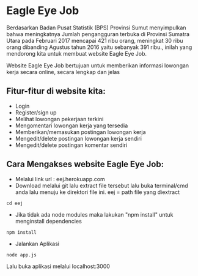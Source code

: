 # Eagle Eye Job
Berdasarkan Badan Pusat Statistik (BPS) Provinsi Sumut menyimpulkan bahwa meningkatnya Jumlah pengangguran terbuka di Provinsi Sumatra Utara pada Februari 2017 mencapai 421 ribu orang, meningkat 30 ribu orang dibanding Agustus tahun 2016 yaitu sebanyak 391 ribu., inilah yang mendorong kita untuk membuat website Eagle Eye Job.

Website Eagle Eye Job bertujuan untuk memberikan informasi lowongan kerja secara online, secara lengkap dan jelas

## Fitur-fitur di website kita:
-	Login
-	Register/sign up
-	Melihat lowongan pekerjaan terkini
-	Mengomentari lowongan kerja yang tersedia
-	Memberikan/memasukan postingan lowongan kerja
-	Mengedit/delete postingan lowongan kerja sendiri
-	Mengedit/delete postingan komentar sendiri

## Cara Mengakses website Eagle Eye Job:
- Melalui link url : eej.herokuapp.com
- Download melalui git lalu extract file tersebut lalu buka terminal/cmd anda lalu menuju ke direktori file ini.
  eej = path file yang diextract

```
cd eej
```
- Jika tidak ada node modules maka lakukan "npm install" untuk menginstall dependencies

```
npm install 
```

- Jalankan Aplikasi 

```
node app.js
```
Lalu buka aplikasi melalui localhost:3000
